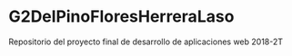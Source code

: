 # G2DelPinoFloresHerreraLaso
Repositorio del proyecto final de desarrollo de aplicaciones web 2018-2T
